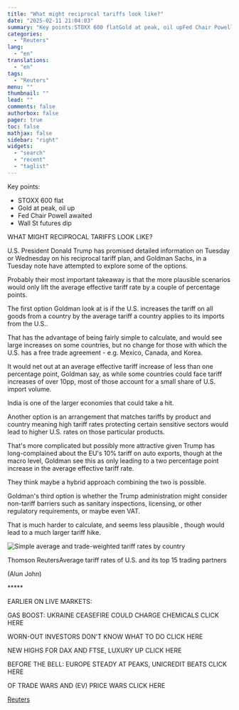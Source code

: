 ```yaml
---
title: "What might reciprocal tariffs look like?"
date: "2025-02-11 21:04:03"
summary: "Key points:STOXX 600 flatGold at peak, oil upFed Chair Powell awaitedWall St futures dipWHAT MIGHT RECIPROCAL TARIFFS LOOK LIKE? U.S. President Donald Trump has promised detailed information on Tuesday or Wednesday on his reciprocal tariff plan, and Goldman Sachs, in a Tuesday note have attempted to explore some of the..."
categories:
  - "Reuters"
lang:
  - "en"
translations:
  - "en"
tags:
  - "Reuters"
menu: ""
thumbnail: ""
lead: ""
comments: false
authorbox: false
pager: true
toc: false
mathjax: false
sidebar: "right"
widgets:
  - "search"
  - "recent"
  - "taglist"
---
```


Key points:

* STOXX 600 flat
* Gold at peak, oil up
* Fed Chair Powell awaited
* Wall St futures dip

WHAT MIGHT RECIPROCAL TARIFFS LOOK LIKE?

U.S. President Donald Trump has promised detailed information on Tuesday or Wednesday on his reciprocal tariff plan, and Goldman Sachs, in a Tuesday note have attempted to explore some of the options.

Probably their most important takeaway is that the more plausible scenarios would only lift the average effective tariff rate by a couple of percentage points.

The first option Goldman look at is if the U.S. increases the tariff on all goods from a country by the average tariff a country applies to its imports from the U.S..

That has the advantage of being fairly simple to calculate, and would see large increases on some countries, but no change for those with which the U.S. has a free trade agreement - e.g. Mexico, Canada, and Korea.

It would net out at an average effective tariff increase of less than one percentage point, Goldman say, as while some countries could face tariff increases of over 10pp, most of those account for a small share of U.S. import volume.

India is one of the larger economies that could take a hit.

Another option is an arrangement that matches tariffs by product and country meaning high tariff rates protecting certain sensitive sectors would lead to higher U.S. rates on those particular products.

That's more complicated but possibly more attractive given Trump has long-complained about the EU's 10% tariff on auto exports, though at the macro level, Goldman see this as only leading to a two percentage point increase in the average effective tariff rate.

They think maybe a hybrid approach combining the two is possible.

Goldman's third option is whether the Trump administration might consider non-tariff barriers such as sanitary inspections, licensing, or other regulatory requirements, or maybe even VAT.

That is much harder to calculate, and seems less plausible , though would lead to a much larger tariff hike.

![Simple average and trade-weighted tariff rates by country](https://s3.tradingview.com/news/image/tag:reuters.com,2025:newsml_L8N3P219N-1ff5862c51ed3fd65808b5b918cb5ef0-resized.jpeg)

Thomson ReutersAverage tariff rates of U.S. and its top 15 trading partners



(Alun John)

\*\*\*\*\*

EARLIER ON LIVE MARKETS:

GAS BOOST: UKRAINE CEASEFIRE COULD CHARGE CHEMICALS CLICK HERE

WORN-OUT INVESTORS DON'T KNOW WHAT TO DO CLICK HERE

NEW HIGHS FOR DAX AND FTSE, LUXURY UP CLICK HERE

BEFORE THE BELL: EUROPE STEADY AT PEAKS, UNICREDIT BEATS CLICK HERE

OF TRADE WARS AND (EV) PRICE WARS CLICK HERE

[Reuters](https://www.tradingview.com/news/reuters.com,2025:newsml_L8N3P219N:0-what-might-reciprocal-tariffs-look-like/)
